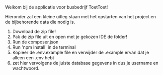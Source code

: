 Welkom bij de applicatie voor busbedrijf ToetToet!

Hieronder zal een kleine uitleg staan met het opstarten van het project en de bijbehorende data die nodig is.
1. Download de zip file!
2. Pak de zip file uit en open met je gekozen IDE de folder!
3. Run de composer.json
4. Run 'npm install' in de terminal
5. Kopieer de .env.example file en verwijder de .example ervan dat je alleen een .env hebt
6. zet hier vervolgens de juiste database gegevens in dus je username en wachtwoord.
